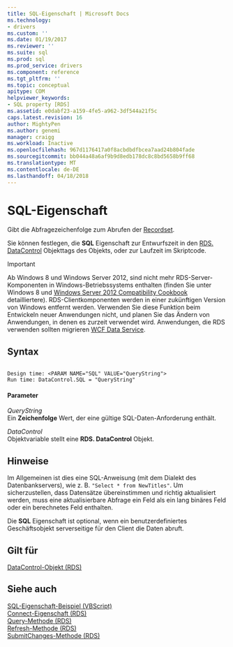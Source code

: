 ```yaml
---
title: SQL-Eigenschaft | Microsoft Docs
ms.technology:
- drivers
ms.custom: ''
ms.date: 01/19/2017
ms.reviewer: ''
ms.suite: sql
ms.prod: sql
ms.prod_service: drivers
ms.component: reference
ms.tgt_pltfrm: ''
ms.topic: conceptual
apitype: COM
helpviewer_keywords:
- SQL property [RDS]
ms.assetid: e0dabf23-a159-4fe5-a962-3df544a21f5c
caps.latest.revision: 16
author: MightyPen
ms.author: genemi
manager: craigg
ms.workload: Inactive
ms.openlocfilehash: 967d1176417a0f8acbdbdfbcea7aad24b804fade
ms.sourcegitcommit: bb044a48a6af9b9d8edb178dc8c8bd5658b9ff68
ms.translationtype: MT
ms.contentlocale: de-DE
ms.lasthandoff: 04/18/2018
---
```

# <a name="sql-property"></a>SQL-Eigenschaft
Gibt die Abfragezeichenfolge zum Abrufen der [Recordset](../../../ado/reference/ado-api/recordset-object-ado.md).  
  
 Sie können festlegen, die **SQL** Eigenschaft zur Entwurfszeit in den [RDS. DataControl](../../../ado/reference/rds-api/datacontrol-object-rds.md) Objekttags des Objekts, oder zur Laufzeit im Skriptcode.  
  
> [!IMPORTANT]
>  Ab Windows 8 und Windows Server 2012, sind nicht mehr RDS-Server-Komponenten in Windows-Betriebssystems enthalten (finden Sie unter Windows 8 und [Windows Server 2012 Compatibility Cookbook](https://www.microsoft.com/en-us/download/details.aspx?id=27416) detailliertere). RDS-Clientkomponenten werden in einer zukünftigen Version von Windows entfernt werden. Verwenden Sie diese Funktion beim Entwickeln neuer Anwendungen nicht, und planen Sie das Ändern von Anwendungen, in denen es zurzeit verwendet wird. Anwendungen, die RDS verwenden sollten migrieren [WCF Data Service](http://go.microsoft.com/fwlink/?LinkId=199565).  
  
## <a name="syntax"></a>Syntax  
  
```  
  
Design time: <PARAM NAME="SQL" VALUE="QueryString">  
Run time: DataControl.SQL = "QueryString"  
```  
  
#### <a name="parameters"></a>Parameter  
 *QueryString*  
 Ein **Zeichenfolge** Wert, der eine gültige SQL-Daten-Anforderung enthält.  
  
 *DataControl*  
 Objektvariable stellt eine **RDS. DataControl** Objekt.  
  
## <a name="remarks"></a>Hinweise  
 Im Allgemeinen ist dies eine SQL-Anweisung (mit dem Dialekt des Datenbankservers), wie z. B. `"Select * from NewTitles"`. Um sicherzustellen, dass Datensätze übereinstimmen und richtig aktualisiert werden, muss eine aktualisierbare Abfrage ein Feld als ein lang binäres Feld oder ein berechnetes Feld enthalten.  
  
 Die **SQL** Eigenschaft ist optional, wenn ein benutzerdefiniertes Geschäftsobjekt serverseitige für den Client die Daten abruft.  
  
## <a name="applies-to"></a>Gilt für  
 [DataControl-Objekt (RDS)](../../../ado/reference/rds-api/datacontrol-object-rds.md)  
  
## <a name="see-also"></a>Siehe auch  
 [SQL-Eigenschaft-Beispiel (VBScript)](../../../ado/reference/rds-api/sql-property-example-vbscript.md)   
 [Connect-Eigenschaft (RDS)](../../../ado/reference/rds-api/connect-property-rds.md)   
 [Query-Methode (RDS)](../../../ado/reference/rds-api/query-method-rds.md)   
 [Refresh-Methode (RDS)](../../../ado/reference/rds-api/refresh-method-rds.md)   
 [SubmitChanges-Methode (RDS)](../../../ado/reference/rds-api/submitchanges-method-rds.md)


